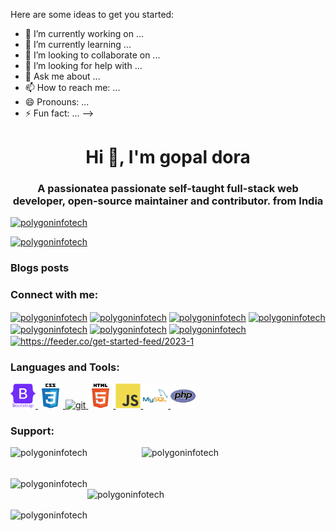 Here are some ideas to get you started:

- 🔭 I’m currently working on ...
- 🌱 I’m currently learning ...
- 👯 I’m looking to collaborate on ...
- 🤔 I’m looking for help with ...
- 💬 Ask me about ...
- 📫 How to reach me: ...
- 😄 Pronouns: ...
- ⚡ Fun fact: ...
-->
<h1 align="center">Hi 👋, I'm gopal dora</h1>
<h3 align="center">A passionatea passionate self-taught full-stack web developer, open-source maintainer and contributor. from India</h3>

<p align="left"> <a href="https://github.com/ryo-ma/github-profile-trophy"><img src="https://github-profile-trophy.vercel.app/?username=polygoninfotech" alt="polygoninfotech" /></a> </p>

<p align="left"> <a href="https://twitter.com/polygoninfotech" target="blank"><img src="https://img.shields.io/twitter/follow/polygoninfotech?logo=twitter&style=for-the-badge" alt="polygoninfotech" /></a> </p>

### Blogs posts
<!-- BLOG-POST-LIST:START -->
<!-- BLOG-POST-LIST:END -->

<h3 align="left">Connect with me:</h3>
<p align="left">
<a href="https://dev.to/polygoninfotech" target="blank"><img align="center" src="https://raw.githubusercontent.com/rahuldkjain/github-profile-readme-generator/master/src/images/icons/Social/devto.svg" alt="polygoninfotech" height="30" width="40" /></a>
<a href="https://twitter.com/polygoninfotech" target="blank"><img align="center" src="https://raw.githubusercontent.com/rahuldkjain/github-profile-readme-generator/master/src/images/icons/Social/twitter.svg" alt="polygoninfotech" height="30" width="40" /></a>
<a href="https://linkedin.com/in/polygoninfotech" target="blank"><img align="center" src="https://raw.githubusercontent.com/rahuldkjain/github-profile-readme-generator/master/src/images/icons/Social/linked-in-alt.svg" alt="polygoninfotech" height="30" width="40" /></a>
<a href="https://stackoverflow.com/users/polygoninfotech" target="blank"><img align="center" src="https://raw.githubusercontent.com/rahuldkjain/github-profile-readme-generator/master/src/images/icons/Social/stack-overflow.svg" alt="polygoninfotech" height="30" width="40" /></a>
<a href="https://fb.com/polygoninfotech" target="blank"><img align="center" src="https://raw.githubusercontent.com/rahuldkjain/github-profile-readme-generator/master/src/images/icons/Social/facebook.svg" alt="polygoninfotech" height="30" width="40" /></a>
<a href="https://instagram.com/polygoninfotech" target="blank"><img align="center" src="https://raw.githubusercontent.com/rahuldkjain/github-profile-readme-generator/master/src/images/icons/Social/instagram.svg" alt="polygoninfotech" height="30" width="40" /></a>
<a href="https://www.youtube.com/c/polygoninfotech" target="blank"><img align="center" src="https://raw.githubusercontent.com/rahuldkjain/github-profile-readme-generator/master/src/images/icons/Social/youtube.svg" alt="polygoninfotech" height="30" width="40" /></a>
<a href="/https://feeder.co/get-started-feed/2023-1" target="blank"><img align="center" src="https://raw.githubusercontent.com/rahuldkjain/github-profile-readme-generator/master/src/images/icons/Social/rss.svg" alt="https://feeder.co/get-started-feed/2023-1" height="30" width="40" /></a>
</p>

<h3 align="left">Languages and Tools:</h3>
<p align="left"> <a href="https://getbootstrap.com" target="_blank" rel="noreferrer"> <img src="https://raw.githubusercontent.com/devicons/devicon/master/icons/bootstrap/bootstrap-plain-wordmark.svg" alt="bootstrap" width="40" height="40"/> </a> <a href="https://www.w3schools.com/css/" target="_blank" rel="noreferrer"> <img src="https://raw.githubusercontent.com/devicons/devicon/master/icons/css3/css3-original-wordmark.svg" alt="css3" width="40" height="40"/> </a> <a href="https://git-scm.com/" target="_blank" rel="noreferrer"> <img src="https://www.vectorlogo.zone/logos/git-scm/git-scm-icon.svg" alt="git" width="40" height="40"/> </a> <a href="https://www.w3.org/html/" target="_blank" rel="noreferrer"> <img src="https://raw.githubusercontent.com/devicons/devicon/master/icons/html5/html5-original-wordmark.svg" alt="html5" width="40" height="40"/> </a> <a href="https://developer.mozilla.org/en-US/docs/Web/JavaScript" target="_blank" rel="noreferrer"> <img src="https://raw.githubusercontent.com/devicons/devicon/master/icons/javascript/javascript-original.svg" alt="javascript" width="40" height="40"/> </a> <a href="https://www.mysql.com/" target="_blank" rel="noreferrer"> <img src="https://raw.githubusercontent.com/devicons/devicon/master/icons/mysql/mysql-original-wordmark.svg" alt="mysql" width="40" height="40"/> </a> <a href="https://www.php.net" target="_blank" rel="noreferrer"> <img src="https://raw.githubusercontent.com/devicons/devicon/master/icons/php/php-original.svg" alt="php" width="40" height="40"/> </a> </p>

<h3 align="left">Support:</h3>
<p><a href="https://www.buymeacoffee.com/polygoninfotech"> <img align="left" src="https://cdn.buymeacoffee.com/buttons/v2/default-yellow.png" height="50" width="210" alt="polygoninfotech" /></a><a href="https://ko-fi.com/polygoninfotech"> <img align="left" src="https://cdn.ko-fi.com/cdn/kofi3.png?v=3" height="50" width="210" alt="polygoninfotech" /></a></p><br><br>

<p><img align="left" src="https://github-readme-stats.vercel.app/api/top-langs?username=polygoninfotech&show_icons=true&locale=en&layout=compact" alt="polygoninfotech" /></p>

<p>&nbsp;<img align="center" src="https://github-readme-stats.vercel.app/api?username=polygoninfotech&show_icons=true&locale=en" alt="polygoninfotech" /></p>

<p><img align="center" src="https://github-readme-streak-stats.herokuapp.com/?user=polygoninfotech&" alt="polygoninfotech" /></p>
